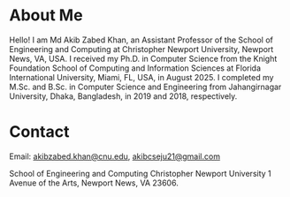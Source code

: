 # About Me
Hello! I am Md Akib Zabed Khan, an Assistant Professor of the School of Engineering and Computing at Christopher Newport University, Newport News, VA, USA. I received my Ph.D. in Computer Science from the Knight Foundation School of Computing and Information Sciences at Florida International University, Miami, FL, USA, in August 2025. I completed my M.Sc. and B.Sc. in Computer Science and Engineering from Jahangirnagar University, Dhaka, Bangladesh, in 2019 and 2018, respectively. 



# Contact

Email: akibzabed.khan@cnu.edu, akibcseju21@gmail.com

School of Engineering and Computing
Christopher Newport University
1 Avenue of the Arts,
Newport News, VA 23606.
